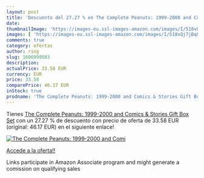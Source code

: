 ```yaml
---
layout: post
title: 'Descuento del 27.27 % en The Complete Peanuts: 1999-2000 and Comi'
date: 
thumbnailImage: 'https://images-eu.ssl-images-amazon.com/images/I/518vQj7jBqL._SL200_.jpg'
images: [ 'https://images-eu.ssl-images-amazon.com/images/I/518vQj7jBqL._SL200_.jpg' ]
comments: true
category: ofertas
author: ring
slug: 1606999583
description:
actualPrice: 33.58 EUR
currency: EUR
price: 33.58
comparePrice: 46.17 EUR
inStock: true
prodname: 'The Complete Peanuts: 1999-2000 and Comics & Stories Gift Box Set'
---
```


Tienes [The Complete Peanuts: 1999-2000 and Comics & Stories Gift Box Set](https://www.amazon.es/dp/1606999583/?tag=tolees-21) con un 27.27 % de descuento con precio de oferta de 33.58 EUR (original: 46.17 EUR) en el siguiente enlace!

[![The Complete Peanuts: 1999-2000 and Comi](https://images-eu.ssl-images-amazon.com/images/I/518vQj7jBqL._SL200_.jpg)](https://www.amazon.es/dp/1606999583/?tag=tolees-21)

[Accede a la oferta!!](https://www.amazon.es/dp/1606999583/?tag=tolees-21)

Links participate in Amazon Associate program and might generate a comission on qualifying sales


